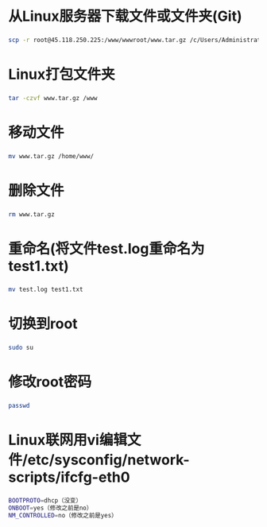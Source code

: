 # 从Linux服务器下载文件或文件夹(Git)
###
```Bash
scp -r root@45.118.250.225:/www/wwwroot/www.tar.gz /c/Users/Administrator/Desktop/
```
# Linux打包文件夹
###
```Bash
tar -czvf www.tar.gz /www
```
# 移动文件
###
```Bash
mv www.tar.gz /home/www/
```
# 删除文件
###
```Bash
rm www.tar.gz
```
# 重命名(将文件test.log重命名为test1.txt)
###
```Bash
mv test.log test1.txt
```
# 切换到root
###
```Bash
sudo su
```
# 修改root密码
###
```Bash
passwd
```
# Linux联网用vi编辑文件/etc/sysconfig/network-scripts/ifcfg-eth0
###
```Bash
BOOTPROTO=dhcp（没变）
ONBOOT=yes（修改之前是no）
NM_CONTROLLED=no（修改之前是yes）
```
